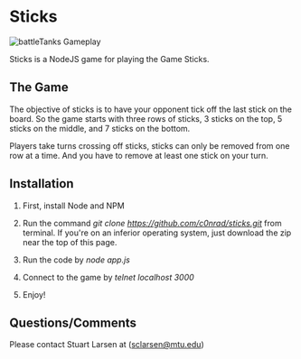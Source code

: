 Sticks
=========

![battleTanks Gameplay](https://raw.github.com/c0nrad/sticks/master/intro.png)

Sticks is a NodeJS game for playing the Game Sticks.

The Game
-

The objective of sticks is to have your opponent tick off the
last stick on the board. So the game starts with three rows of
sticks, 3 sticks on the top, 5 sticks on the middle, and 7 sticks
on the bottom.

Players take turns crossing off sticks, sticks can only be removed
from one row at a time. And you have to remove at least one stick on
your turn.


Installation
-

1. First, install Node and NPM
   
2. Run the command _git clone https://github.com/c0nrad/sticks.git_ from terminal. If you're on an inferior operating system, just download the zip near the top of this page.

3. Run the code by _node app.js_

4. Connect to the game by _telnet localhost 3000_

4. Enjoy!

Questions/Comments
-
Please contact Stuart Larsen at (sclarsen@mtu.edu)
